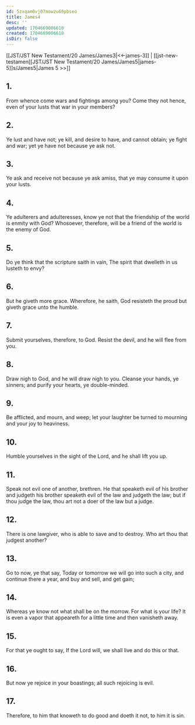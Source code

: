 ```yaml
---
id: 5zxqam0vj07mowzu69pbseo
title: James4
desc: ''
updated: 1704669006610
created: 1704669006610
isDir: false
---
```

[[JST/JST New Testament/20 James/James3|<<-james-3]] | [[jst-new-testamen[[JST/JST New Testament/20 James/James5|james-5]]s/James5|James 5 >>]]
## 1.
From whence come wars and fightings among you? Come they not hence, even of your lusts that war in your members?
## 2.
Ye lust and have not; ye kill, and desire to have, and cannot obtain; ye fight and war; yet ye have not because ye ask not.
## 3.
Ye ask and receive not because ye ask amiss, that ye may consume it upon your lusts.
## 4.
Ye adulterers and adulteresses, know ye not that the friendship of the world is enmity with God? Whosoever, therefore, will be a friend of the world is the enemy of God.
## 5.
Do ye think that the scripture saith in vain, The spirit that dwelleth in us lusteth to envy?
## 6.
But he giveth more grace. Wherefore, he saith, God resisteth the proud but giveth grace unto the humble.
## 7.
Submit yourselves, therefore, to God. Resist the devil, and he will flee from you.
## 8.
Draw nigh to God, and he will draw nigh to you. Cleanse your hands, ye sinners; and purify your hearts, ye double-minded.
## 9.
Be afflicted, and mourn, and weep; let your laughter be turned to mourning and your joy to heaviness.
## 10.
Humble yourselves in the sight of the Lord, and he shall lift you up.
## 11.
Speak not evil one of another, brethren. He that speaketh evil of his brother and judgeth his brother speaketh evil of the law and judgeth the law; but if thou judge the law, thou art not a doer of the law but a judge.
## 12.
There is one lawgiver, who is able to save and to destroy. Who art thou that judgest another?
## 13.
Go to now, ye that say, Today or tomorrow we will go into such a city, and continue there a year, and buy and sell, and get gain;
## 14.
Whereas ye know not what shall be on the morrow. For what is your life? It is even a vapor that appeareth for a little time and then vanisheth away.
## 15.
For that ye ought to say, If the Lord will, we shall live and do this or that.
## 16.
But now ye rejoice in your boastings; all such rejoicing is evil.
## 17.
Therefore, to him that knoweth to do good and doeth it not, to him it is sin.

